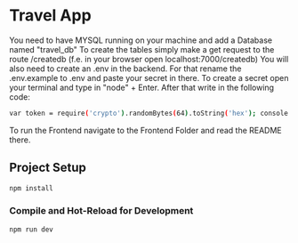 # Travel App

You need to have MYSQL running on your machine and add a Database named "travel_db"
To create the tables simply make a get request to the route /createdb (f.e. in your browser open localhost:7000/createdb)
You will also need to create an .env in the backend. For that rename the .env.example to .env and paste your secret in there. To create a secret open your terminal and type in "node" + Enter. After that write in the following code:
```sh
var token = require('crypto').randomBytes(64).toString('hex'); console.log(token);
```

To run the Frontend navigate to the Frontend Folder and read the README there.

## Project Setup

```sh
npm install
```

### Compile and Hot-Reload for Development

```sh
npm run dev
```
